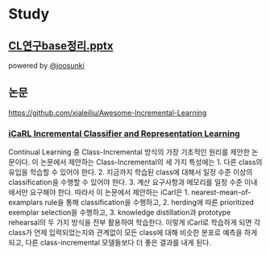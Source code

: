 # Study


## [CL연구base정리.pptx](https://github.com/Chihiro0623/ContinualLearning/blob/main/Study/CL%EC%97%B0%EA%B5%ACbase%EC%A0%95%EB%A6%AC.pptx)
powered by [@joosunki](https://www.github.com/joosunki)


## 논문
https://github.com/xialeiliu/Awesome-Incremental-Learning

### [iCaRL Incremental Classifier and Representation Learning](https://github.com/Chihiro0623/ContinualLearning/blob/main/Study/Papers/iCaRL%20Incremental%20Classifier%20and%20Representation%20Learning.pdf)  
Continual Learning 중 Class-Incremental 방식의 가장 기초적인 원리를 제안한 논문이다. 이 논문에서 제안하는 Class-Incremental의 세 가지 특성에는 1. 다른 class의 유입을 학습할 수 있어야 한다. 2. 지금까지 학습된 class에 대해서 일정 수준 이상의 classification을 수행할 수 있어야 한다. 3. 계산 요구사항과 메모리를 일정 수준 이내에서만 요구해야 한다. 따라서 이 논문에서 제안하는 iCarl은 1. nearest-mean-of-examplars rule을 통해 classification을 수행하고, 2. herding에 따른 prioritized exemplar selection을 수행하고, 3. knowledge distillation과 prototype rehearsal의 두 가지 방식을 전부 활용하여 학습한다. 이렇게 iCarl로 학습하게 되면 각 class가 언제 입력되었는지와 관계없이 모든 class에 대해 비슷한 분포로 예측을 하게 되고, 다른 class-incremental 모델들보다 더 좋은 결과를 내게 된다.
